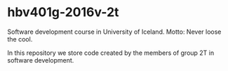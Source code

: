 # hbv401g-2016v-2t
Software development course in University of Iceland. Motto: Never loose the cool.

In this repository we store code created by the members of group 2T in software development.
